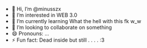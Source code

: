 - 👋 Hi, I’m @minusszx
- 👀 I’m interested in WEB 3.0
- 🌱 I’m currently learning What the hell with this fk w_w
- 💞️ I’m looking to collaborate on something
- 😄 Pronouns: ...
- ⚡ Fun fact: Dead inside but still . . . . :3

<!---
minusszx/minusszx is a ✨ special ✨ repository because its `README.md` (this file) appears on your GitHub profile.
You can click the Preview link to take a look at your changes.
--->
